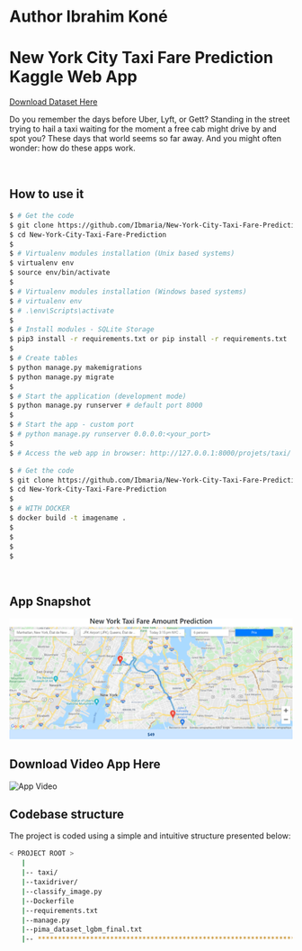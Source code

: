 # Author Ibrahim Koné 
# New York City Taxi Fare Prediction Kaggle Web App

[Download Dataset Here](https://www.kaggle.com/c/new-york-city-taxi-fare-prediction)

Do you remember the days before Uber, Lyft, or Gett? Standing in the street trying to hail a taxi waiting for the moment a free cab might drive by and spot you? These days that world seems so far away. And you might often wonder: how do these apps work.

<br />

## How to use it

```bash
$ # Get the code
$ git clone https://github.com/Ibmaria/New-York-City-Taxi-Fare-Prediction.git
$ cd New-York-City-Taxi-Fare-Prediction
$
$ # Virtualenv modules installation (Unix based systems)
$ virtualenv env
$ source env/bin/activate
$
$ # Virtualenv modules installation (Windows based systems)
$ # virtualenv env
$ # .\env\Scripts\activate
$
$ # Install modules - SQLite Storage
$ pip3 install -r requirements.txt or pip install -r requirements.txt
$
$ # Create tables
$ python manage.py makemigrations
$ python manage.py migrate
$
$ # Start the application (development mode)
$ python manage.py runserver # default port 8000
$
$ # Start the app - custom port
$ # python manage.py runserver 0.0.0.0:<your_port>
$
$ # Access the web app in browser: http://127.0.0.1:8000/projets/taxi/
```

```bash
$ # Get the code
$ git clone https://github.com/Ibmaria/New-York-City-Taxi-Fare-Prediction.git
$ cd New-York-City-Taxi-Fare-Prediction
$
$ # WITH DOCKER
$ docker build -t imagename .
$ 
$
$
$ 
```



<br />

## App Snapshot
![App ](https://github.com/Ibmaria/New-York-City-Taxi-Fare-Prediction/blob/master/captureapp.PNG)

## Download Video App Here
![App Video](https://github.com/Ibmaria/New-York-City-Taxi-Fare-Prediction/blob/master/videoapp.gif)


## Codebase structure

The project is coded using a simple and intuitive structure presented below:

```bash
< PROJECT ROOT >
   |
   |-- taxi/                              
   |--taxidriver/
   |--classify_image.py                        
   |--Dockerfile              
   |--requirements.txt
   |--manage.py
   |--pima_dataset_lgbm_final.txt
   |-- ************************************************************************
```

<br />






